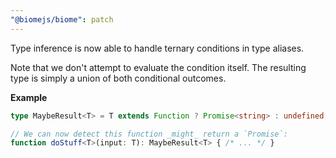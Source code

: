 ```yaml
---
"@biomejs/biome": patch
---
```


Type inference is now able to handle ternary conditions in type aliases.

Note that we don't attempt to evaluate the condition itself. The resulting type is simply a union of both conditional outcomes.

**Example**

```ts
type MaybeResult<T> = T extends Function ? Promise<string> : undefined;

// We can now detect this function _might_ return a `Promise`:
function doStuff<T>(input: T): MaybeResult<T> { /* ... */ }
```

